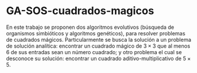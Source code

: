 # GA-SOS-cuadrados-magicos
En este trabajo se proponen dos algoritmos evolutivos (búsqueda de organismos simbióticos y algoritmos genéticos), para resolver problemas de cuadrados mágicos. Particularmente se busca la solución a un problema de solución analítica: encontrar un cuadrado mágico de $3 \times 3$ que al menos 6 de sus entradas sean un número cuadrado; y otro problema el cual se desconoce su solución: encontrar un cuadrado aditivo-multiplicativo de $5 \times 5$.
